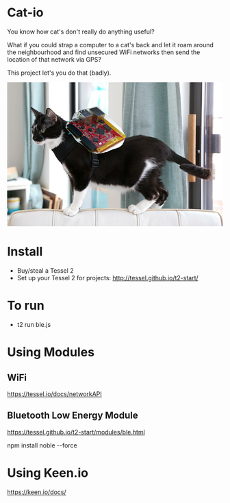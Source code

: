 # Cat-io

You know how cat's don't really do anything useful?

What if you could strap a computer to a cat's back and let it roam around the neighbourhood and find unsecured WiFi networks then send the location of that network via GPS?

This project let's you do that (badly).

![alt tag](https://raw.githubusercontent.com/whiteswift/cat-io/master/assets/wallpaper.jpg)

# Install

- Buy/steal a Tessel 2
- Set up your Tessel 2 for projects: http://tessel.github.io/t2-start/

# To run

- t2 run ble.js

# Using Modules

## WiFi

https://tessel.io/docs/networkAPI

## Bluetooth Low Energy Module

https://tessel.github.io/t2-start/modules/ble.html

npm install noble --force

# Using Keen.io

https://keen.io/docs/
